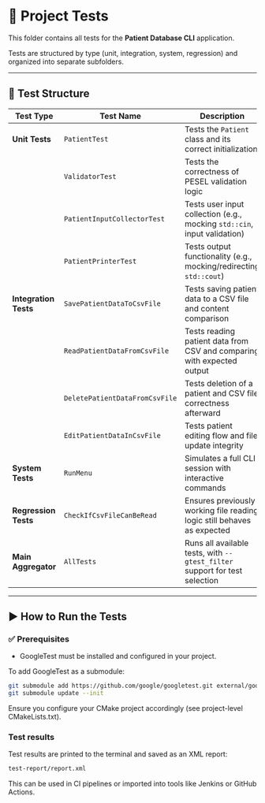 # 🧪 Project Tests

This folder contains all tests for the **Patient Database CLI** application.

Tests are structured by type (unit, integration, system, regression) and organized into separate subfolders.

---

## 📂 Test Structure

| **Test Type**       | **Test Name**                   | **Description**                                                                 |
|---------------------|----------------------------------|---------------------------------------------------------------------------------|
| **Unit Tests**       | `PatientTest`                   | Tests the `Patient` class and its correct initialization                        |
|                     | `ValidatorTest`                 | Tests the correctness of PESEL validation logic                                |
|                     | `PatientInputCollectorTest`     | Tests user input collection (e.g., mocking `std::cin`, input validation)       |
|                     | `PatientPrinterTest`            | Tests output functionality (e.g., mocking/redirecting `std::cout`)             |
| **Integration Tests**| `SavePatientDataToCsvFile`      | Tests saving patient data to a CSV file and content comparison                 |
|                     | `ReadPatientDataFromCsvFile`    | Tests reading patient data from CSV and comparing with expected output         |
|                     | `DeletePatientDataFromCsvFile`  | Tests deletion of a patient and CSV file correctness afterward                 |
|                     | `EditPatientDataInCsvFile`      | Tests patient editing flow and file update integrity                           |
| **System Tests**     | `RunMenu`                       | Simulates a full CLI session with interactive commands                         |
| **Regression Tests** | `CheckIfCsvFileCanBeRead`       | Ensures previously working file reading logic still behaves as expected        |
| **Main Aggregator**  | `AllTests`                     | Runs all available tests, with `--gtest_filter` support for test selection      |

---

## ▶️ How to Run the Tests

### ✅ Prerequisites

- GoogleTest must be installed and configured in your project.

To add GoogleTest as a submodule:

```bash
git submodule add https://github.com/google/googletest.git external/googletest
git submodule update --init
```

Ensure you configure your CMake project accordingly (see project-level CMakeLists.txt).

### Test results
Test results are printed to the terminal and saved as an XML report:
```bash
test-report/report.xml
```

This can be used in CI pipelines or imported into tools like Jenkins or GitHub Actions.


